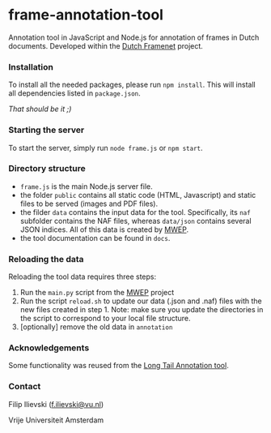 # frame-annotation-tool
Annotation tool in JavaScript and Node.js for annotation of frames in Dutch documents. Developed within the [Dutch Framenet](http://dutchframenet.nl) project.

### Installation

To install all the needed packages, please run `npm install`. This will install all dependencies listed in `package.json`.

*That should be it ;)*

### Starting the server

To start the server, simply run `node frame.js` or `npm start`.

### Directory structure

* `frame.js` is the main Node.js server file.
* the folder `public` contains all static code (HTML, Javascript) and static files to be served (images and PDF files).
* the filder `data` contains the input data for the tool. Specifically, its `naf` subfolder contains the NAF files, whereas `data/json` contains several JSON indices. All of this data is created by [MWEP](https://github.com/cltl/multilingual-wiki-event-pipeline).
* the tool documentation can be found in `docs`.

### Reloading the data

Reloading the tool data requires three steps:
1. Run the `main.py` script from the [MWEP](https://github.com/cltl/multilingual-wiki-event-pipeline) project
2. Run the script `reload.sh` to update our data (.json and .naf) files with the new files created in step 1. Note: make sure you update the directories in the script to correspond to your local file structure.
3. [optionally] remove the old data in `annotation`

### Acknowledgements

Some functionality was reused from the <a href="https://github.com/cltl/LongTailAnnotation">Long Tail Annotation tool</a>.

### Contact
Filip Ilievski (f.ilievski@vu.nl)

Vrije Universiteit Amsterdam
